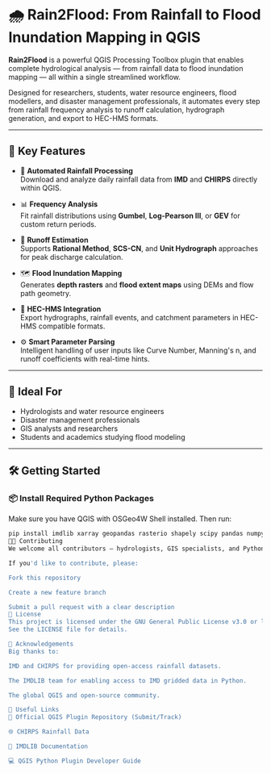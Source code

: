 # 🌧️ Rain2Flood: From Rainfall to Flood Inundation Mapping in QGIS

**Rain2Flood** is a powerful QGIS Processing Toolbox plugin that enables complete hydrological analysis — from rainfall data to flood inundation mapping — all within a single streamlined workflow.

Designed for researchers, students, water resource engineers, flood modellers, and disaster management professionals, it automates every step from rainfall frequency analysis to runoff calculation, hydrograph generation, and export to HEC-HMS formats.

---

## 🚀 Key Features

- 🔄 **Automated Rainfall Processing**  
  Download and analyze daily rainfall data from **IMD** and **CHIRPS** directly within QGIS.

- 📊 **Frequency Analysis**  
  Fit rainfall distributions using **Gumbel**, **Log-Pearson III**, or **GEV** for custom return periods.

- 🌊 **Runoff Estimation**  
  Supports **Rational Method**, **SCS-CN**, and **Unit Hydrograph** approaches for peak discharge calculation.

- 🗺️ **Flood Inundation Mapping**  
  Generates **depth rasters** and **flood extent maps** using DEMs and flow path geometry.

- 💾 **HEC-HMS Integration**  
  Export hydrographs, rainfall events, and catchment parameters in HEC-HMS compatible formats.

- ⚙️ **Smart Parameter Parsing**  
  Intelligent handling of user inputs like Curve Number, Manning's n, and runoff coefficients with real-time hints.

---

## 🧪 Ideal For

- Hydrologists and water resource engineers  
- Disaster management professionals  
- GIS analysts and researchers  
- Students and academics studying flood modeling

---

## 🛠️ Getting Started

### 📦 Install Required Python Packages

Make sure you have QGIS with OSGeo4W Shell installed. Then run:

```bash
pip install imdlib xarray geopandas rasterio shapely scipy pandas numpy matplotlib
🧑‍💻 Contributing
We welcome all contributors — hydrologists, GIS specialists, and Python developers alike!

If you'd like to contribute, please:

Fork this repository

Create a new feature branch

Submit a pull request with a clear description
📜 License
This project is licensed under the GNU General Public License v3.0 or later (GPLv3+).
See the LICENSE file for details.

📢 Acknowledgements
Big thanks to:

IMD and CHIRPS for providing open-access rainfall datasets.

The IMDLIB team for enabling access to IMD gridded data in Python.

The global QGIS and open-source community.

🔗 Useful Links
📘 Official QGIS Plugin Repository (Submit/Track)

🌐 CHIRPS Rainfall Data

📘 IMDLIB Documentation

💻 QGIS Python Plugin Developer Guide
